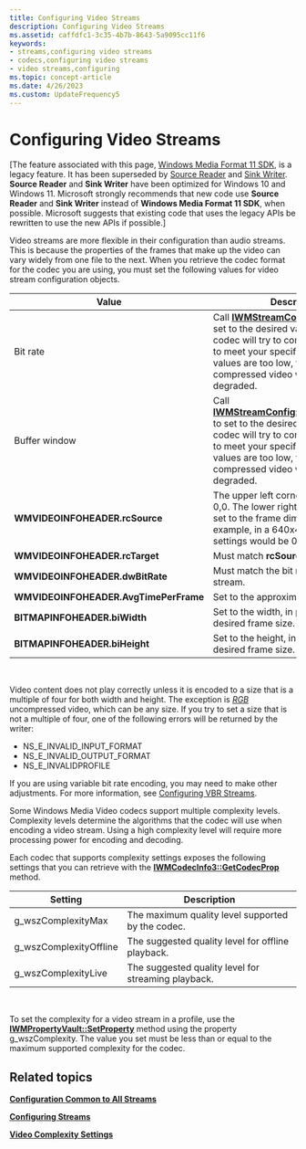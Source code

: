 ```yaml
---
title: Configuring Video Streams
description: Configuring Video Streams
ms.assetid: caffdfc1-3c35-4b7b-8643-5a9095cc11f6
keywords:
- streams,configuring video streams
- codecs,configuring video streams
- video streams,configuring
ms.topic: concept-article
ms.date: 4/26/2023
ms.custom: UpdateFrequency5
---
```


# Configuring Video Streams

\[The feature associated with this page, [Windows Media Format 11 SDK](/windows/win32/wmformat/windows-media-format-11-sdk), is a legacy feature. It has been superseded by [Source Reader](/windows/win32/medfound/source-reader) and [Sink Writer](/windows/win32/medfound/sink-writer). **Source Reader** and **Sink Writer** have been optimized for Windows 10 and Windows 11. Microsoft strongly recommends that new code use **Source Reader** and **Sink Writer** instead of **Windows Media Format 11 SDK**, when possible. Microsoft suggests that existing code that uses the legacy APIs be rewritten to use the new APIs if possible.\]

Video streams are more flexible in their configuration than audio streams. This is because the properties of the frames that make up the video can vary widely from one file to the next. When you retrieve the codec format for the codec you are using, you must set the following values for video stream configuration objects.



| Value                                 | Description                                                                                                                                                                                                                                                                 |
|---------------------------------------|-----------------------------------------------------------------------------------------------------------------------------------------------------------------------------------------------------------------------------------------------------------------------------|
| Bit rate                              | Call [**IWMStreamConfig::SetBitrate**](/previous-versions/windows/desktop/api/Wmsdkidl/nf-wmsdkidl-iwmstreamconfig-setbitrate) to set to the desired value. The video codec will try to compress the media to meet your specifications. If your values are too low, the resulting compressed video will be very degraded.           |
| Buffer window                         | Call [**IWMStreamConfig::SetBufferWindow**](/previous-versions/windows/desktop/api/Wmsdkidl/nf-wmsdkidl-iwmstreamconfig-setbufferwindow) to set to the desired value. The video codec will try to compress the media to meet your specifications. If your values are too low, the resulting compressed video will be very degraded. |
| **WMVIDEOINFOHEADER.rcSource**        | The upper left corner must be set to 0,0. The lower right corner must be set to the frame dimensions. For example, in a 640x480 stream, these settings would be 0,0,640,480.                                                                                                |
| **WMVIDEOINFOHEADER.rcTarget**        | Must match **rcSource**.                                                                                                                                                                                                                                                    |
| **WMVIDEOINFOHEADER.dwBitRate**       | Must match the bit rate set for the stream.                                                                                                                                                                                                                                 |
| **WMVIDEOINFOHEADER.AvgTimePerFrame** | Set to the approximate time per frame.                                                                                                                                                                                                                                      |
| **BITMAPINFOHEADER.biWidth**          | Set to the width, in pixels, of the desired frame size.                                                                                                                                                                                                                     |
| **BITMAPINFOHEADER.biHeight**         | Set to the height, in pixels, of the desired frame size.                                                                                                                                                                                                                    |



 

Video content does not play correctly unless it is encoded to a size that is a multiple of four for both width and height. The exception is [*RGB*](wmformat-glossary.md) uncompressed video, which can be any size. If you try to set a size that is not a multiple of four, one of the following errors will be returned by the writer:

-   NS\_E\_INVALID\_INPUT\_FORMAT
-   NS\_E\_INVALID\_OUTPUT\_FORMAT
-   NS\_E\_INVALIDPROFILE

If you are using variable bit rate encoding, you may need to make other adjustments. For more information, see [Configuring VBR Streams](configuring-vbr-streams.md).

Some Windows Media Video codecs support multiple complexity levels. Complexity levels determine the algorithms that the codec will use when encoding a video stream. Using a high complexity level will require more processing power for encoding and decoding.

Each codec that supports complexity settings exposes the following settings that you can retrieve with the [**IWMCodecInfo3::GetCodecProp**](/previous-versions/windows/desktop/api/Wmsdkidl/nf-wmsdkidl-iwmcodecinfo3-getcodecprop) method.



| Setting                 | Description                                         |
|-------------------------|-----------------------------------------------------|
| g\_wszComplexityMax     | The maximum quality level supported by the codec.   |
| g\_wszComplexityOffline | The suggested quality level for offline playback.   |
| g\_wszComplexityLive    | The suggested quality level for streaming playback. |



 

To set the complexity for a video stream in a profile, use the [**IWMPropertyVault::SetProperty**](/previous-versions/windows/desktop/api/Wmsdkidl/nf-wmsdkidl-iwmpropertyvault-setproperty) method using the property g\_wszComplexity. The value you set must be less than or equal to the maximum supported complexity for the codec.

## Related topics

<dl> <dt>

[**Configuration Common to All Streams**](configuration-common-to-all-streams.md)
</dt> <dt>

[**Configuring Streams**](configuring-streams.md)
</dt> <dt>

[**Video Complexity Settings**](video-complexity-settings.md)
</dt> </dl>

 

 




